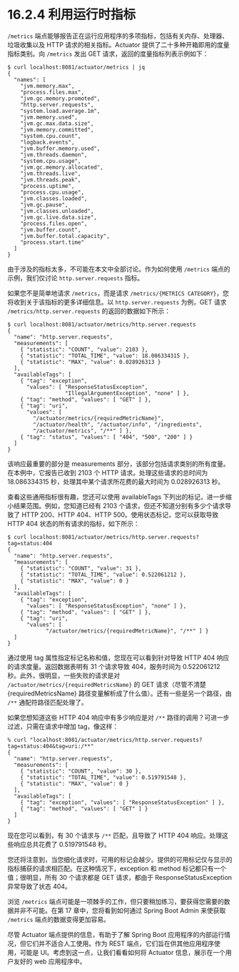 # 16.2.4 利用运行时指标

`/metrics` 端点能够报告正在运行应用程序的多项指标，包括有关内存、处理器、垃圾收集以及 HTTP 请求的相关指标。Actuator 提供了二十多种开箱即用的度量指标类别。向 `/metrics` 发出 GET 请求，返回的度量指标列表示例如下：

```text
$ curl localhost:8081/actuator/metrics | jq
{
  "names": [
    "jvm.memory.max",
    "process.files.max",
    "jvm.gc.memory.promoted",
    "http.server.requests",
    "system.load.average.1m",
    "jvm.memory.used",
    "jvm.gc.max.data.size",
    "jvm.memory.committed",
    "system.cpu.count",
    "logback.events",
    "jvm.buffer.memory.used",
    "jvm.threads.daemon",
    "system.cpu.usage",
    "jvm.gc.memory.allocated",
    "jvm.threads.live",
    "jvm.threads.peak",
    "process.uptime",
    "process.cpu.usage",
    "jvm.classes.loaded",
    "jvm.gc.pause",
    "jvm.classes.unloaded",
    "jvm.gc.live.data.size",
    "process.files.open",
    "jvm.buffer.count",
    "jvm.buffer.total.capacity",
    "process.start.time"
  ]
}
```

由于涉及的指标太多，不可能在本文中全部讨论。作为如何使用 `/metrics` 端点的示例，我们仅讨论 `http.server.requests` 指标。

如果您不是简单地请求 `/metrics`，而是请求 `/metrics/{METRICS CATEGORY}`，您将收到关于该指标的更多详细信息。以 `http.server.requests` 为例，GET 请求 `/metrics/http.server.requests` 的返回的数据如下所示：

```text
$ curl localhost:8081/actuator/metrics/http.server.requests
{
  "name": "http.server.requests",
  "measurements": [
    { "statistic": "COUNT", "value": 2103 },
    { "statistic": "TOTAL_TIME", "value": 18.086334315 },
    { "statistic": "MAX", "value": 0.028926313 }
  ],
  "availableTags": [
    { "tag": "exception",
      "values": [ "ResponseStatusException",
                  "IllegalArgumentException", "none" ] },
    { "tag": "method", "values": [ "GET" ] },
    { "tag": "uri",
      "values": [
        "/actuator/metrics/{requiredMetricName}",
        "/actuator/health", "/actuator/info", "/ingredients",
        "/actuator/metrics", "/**" ] },
    { "tag": "status", "values": [ "404", "500", "200" ] }
  ]
}
```

该响应最重要的部分是 measurements 部分，该部分包括请求类别的所有度量。在本例中，它报告已收到 2103 个 HTTP 请求。处理这些请求的总时间为 18.086334315 秒，处理其中某个请求所花费的最大时间为 0.028926313 秒。

查看这些通用指标很有趣，您还可以使用 availableTags 下列出的标记，进一步缩小结果范围。例如，您知道已经有 2103 个请求，但还不知道分别有多少个请求导致了 HTTP 200、HTTP 404、HTTP 500。使用状态标记，您可以获取导致 HTTP 404 状态的所有请求的指标，如下所示：

```text
$ curl localhost:8081/actuator/metrics/http.server.requests?tag=status:404
{
  "name": "http.server.requests",
  "measurements": [
    { "statistic": "COUNT", "value": 31 },
    { "statistic": "TOTAL_TIME", "value": 0.522061212 },
    { "statistic": "MAX", "value": 0 }
  ],
  "availableTags": [
    { "tag": "exception",
      "values": [ "ResponseStatusException", "none" ] },
    { "tag": "method", "values": [ "GET" ] },
    { "tag": "uri",
      "values": [
            "/actuator/metrics/{requiredMetricName}", "/**" ] }
  ]
}
```

通过使用 tag 属性指定标记名称和值，您现在可以看到针对导致 HTTP 404 响应的请求度量。返回数据表明有 31 个请求导致 404，服务时间为 0.522061212 秒。此外，很明显，一些失败的请求是对 `/actuator/metrics/{requiredMetricsName}` 的 GET 请求（尽管不清楚{requiredMetricsName} 路径变量解析成了什么值）。还有一些是另一个路径，由 `/**` 通配符路径匹配处理了。

如果您想知道这些 HTTP 404 响应中有多少响应是对 `/**` 路径的调用？可进一步过滤，只需在请求中增加 tag，像这样：

```text
% curl "localhost:8081/actuator/metrics/http.server.requests?tag=status:404&tag=uri:/**"
{
  "name": "http.server.requests",
  "measurements": [
    { "statistic": "COUNT", "value": 30 },
    { "statistic": "TOTAL_TIME", "value": 0.519791548 },
    { "statistic": "MAX", "value": 0 }
  ],
  "availableTags": [
    { "tag": "exception", "values": [ "ResponseStatusException" ] },
    { "tag": "method", "values": [ "GET" ] }
  ]
}
```

现在您可以看到，有 30 个请求与 `/**` 匹配，且导致了 HTTP 404 响应。处理这些响应总共花费了 0.519791548 秒。

您还将注意到，当您细化请求时，可用的标记会越少。提供的可用标记仅与显示的指标捕获的请求相匹配。在这种情况下，exception 和 method 标记都只有一个值；很明显，所有 30 个请求都是 GET 请求，都由于 ResponseStatusException 异常导致了状态 404。

浏览 `/metrics` 端点可能是一项棘手的工作，但只要稍加练习，要获得您需要的数据并非不可能。在第 17 章中，您将看到如何通过 Spring Boot Admin 来使获取 `/metrics` 端点的数据变得更加容易。

尽管 Actuator 端点提供的信息，有助于了解 Spring Boot 应用程序的内部运行情况，但它们并不适合人工使用。作为 REST 端点，它们旨在供其他应用程序使用，可能是 UI。考虑到这一点，让我们看看如何将 Actuator 信息，展示在一个用户友好的 web 应用程序中。




